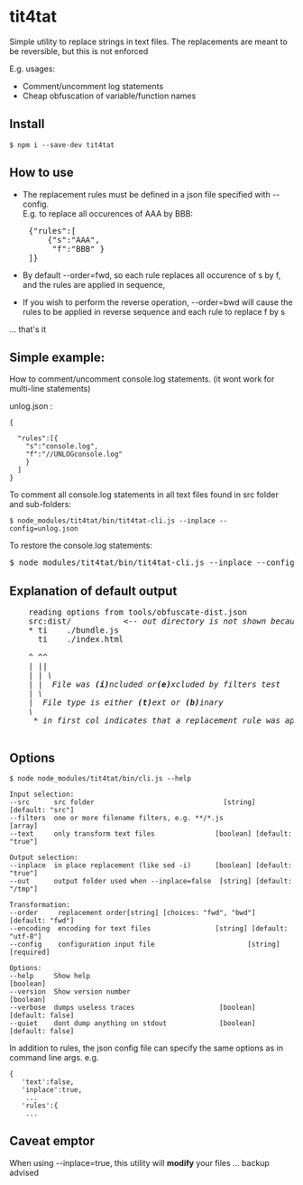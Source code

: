 # tit4tat

Simple utility to replace strings in text files. The replacements are meant to be reversible, but this is not enforced

E.g. usages:

* Comment/uncomment log statements
* Cheap obfuscation of variable/function names  

## Install

    $ npm i --save-dev tit4tat

## How to use

* The replacement rules must be defined in a json file specified with --config.  
  E.g. to replace all occurences of AAA  by BBB:
<pre>
    {"rules":[
        {"s":"AAA",
         "f":"BBB" }
    ]}
</pre>
  
* By default --order=fwd, so each rule replaces all occurence of s by f, and the rules are  applied in sequence,

* If you wish to perform the reverse operation, --order=bwd will cause the rules to be applied in reverse sequence and each rule to replace f by s

... that's it 

## Simple example: 

How to comment/uncomment console.log statements. (it wont work for multi-line statements)


unlog.json :

    {
    
      "rules":[{
        "s":"console.log",
        "f":"//UNLOGconsole.log"
        }
      ]
    }

To comment all console.log statements in all text files found in src folder and sub-folders:

    $ node_modules/tit4tat/bin/tit4tat-cli.js --inplace --config=unlog.json

To restore the console.log statements:
<pre>
$ node_modules/tit4tat/bin/tit4tat-cli.js --inplace --config=unlog.json  <b>--order bwd</b>
</pre>





## Explanation of default output ##
<pre>
    reading options from tools/obfuscate-dist.json  
    src:dist/          <i> <-- out directory is not shown because --inplace=true </i>
    * ti	./bundle.js
      ti	./index.html
<i>
    ^ ^^
    | ||
    | | \
    | |  File was <b>(i)</b>ncluded or<b>(e)</b>xcluded by filters test
    | \
    |  File type is either <b>(t)</b>ext or <b>(b)</b>inary
    \
     * in first col indicates that a replacement rule was applied
</i>     
</pre>





## Options ##
 
    
    $ node node_modules/tit4tat/bin/cli.js --help

    Input selection:
    --src      src folder                                [string] [default: "src"]
    --filters  one or more filename filters, e.g. **/*.js                  [array]
    --text     only transform text files               [boolean] [default: "true"]

    Output selection:
    --inplace  in place replacement (like sed -i)      [boolean] [default: "true"]
    --out      output folder used when --inplace=false  [string] [default: "/tmp"]

    Transformation:
    --order     replacement order[string] [choices: "fwd", "bwd"] [default: "fwd"]
    --encoding  encoding for text files                [string] [default: "utf-8"]
    --config    configuration input file                       [string] [required]

    Options:
    --help     Show help                                                 [boolean]
    --version  Show version number                                       [boolean]
    --verbose  dumps useless traces                     [boolean] [default: false]
    --quiet    dont dump anything on stdout             [boolean] [default: false]


In addition to rules, the json config file can specify the same options as in command line args. e.g.

    {
       'text':false,
       'inplace':true,
        ...
       'rules':{
        ...
        


## Caveat emptor
When using --inplace=true, this utility will **modify** your files ... backup advised